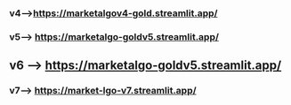 ### v4-->https://marketalgov4-gold.streamlit.app/  <br>


### v5--> https://marketalgo-goldv5.streamlit.app/

## v6 --> https://marketalgo-goldv5.streamlit.app/

### v7--> https://market-lgo-v7.streamlit.app/
